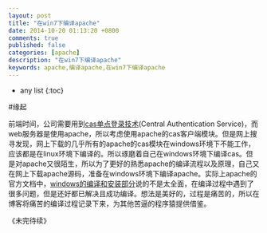 ```yaml
---
layout: post
title: "在win7下编译apache"
date: 2014-10-20 01:13:20 +0800
comments: true
published: false
categories: [apache]
description: "在win7下编译apache"
keywords: apache,编译apache,在win7下编译apache
---
```


* any list
{:toc}  

#缘起  

前端时间，公司需要用到[cas单点登录技术](http://zh.wikipedia.org/wiki/%E9%9B%86%E4%B8%AD%E5%BC%8F%E8%AE%A4%E8%AF%81%E6%9C%8D%E5%8A%A1)(Central Authentication Service)，而web服务器是使用apache，所以考虑使用apache的cas客户端模块。但是网上搜寻发现，网上下载的几乎所有的apache的cas模块在windows环境下不能工作，应该都是在linux环境下编译的。所以琢磨着自己在windows环境下编译cas。但是对apache又很陌生，所以为了更好的熟悉apache的编译流程以及原理，自己又在网上下载apache源码，准备在windows环境下编译apache。实际上apache的官方文档中，[windows的编译和安装部分](http://httpd.apache.org/docs/2.2/install.html)说的不是太全面，在编译过程中遇到了很多问题，但是还好都已解决且成功编译。想法是美好的，过程是痛苦的，所以在博客将痛苦的编译过程记录下来，为其他苦逼的程序猿提供借鉴。  


《未完待续》